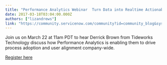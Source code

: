```yaml
---
title: "Performance Analytics Webinar  Turn Data into Realtime Actionable Information"
date: 2017-03-18T03:04:00.000Z
authors: ["lizandrews"]
link: "https://community.servicenow.com/community?id=community_blog&sys_id=5d0daaa5dbd0dbc01dcaf3231f961921"
---
```

<p>Join us on March 22 at 11am PDT to hear Derrick Brown from Tideworks Technology discuss how Performance Analytics is enabling them to drive process adoption and user alignment company-wide.</p><p></p><p><a title="fo.servicenow.com/LP=7491" href="http://info.servicenow.com/LP=7491">Register here</a></p>